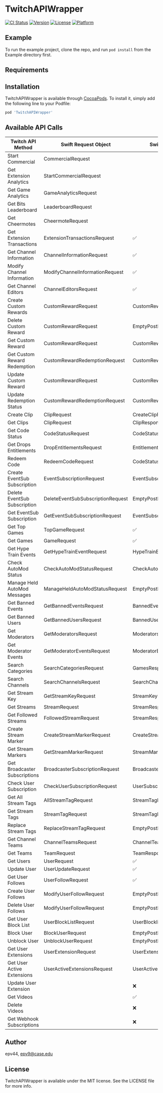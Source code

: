 # TwitchAPIWrapper

[![CI Status](https://img.shields.io/travis/epv44/TwitchAPIWrapper.svg?style=flat)](https://travis-ci.org/epv44/TwitchAPIWrapper)
[![Version](https://img.shields.io/cocoapods/v/TwitchAPIWrapper.svg?style=flat)](https://cocoapods.org/pods/TwitchAPIWrapper)
[![License](https://img.shields.io/cocoapods/l/TwitchAPIWrapper.svg?style=flat)](https://cocoapods.org/pods/TwitchAPIWrapper)
[![Platform](https://img.shields.io/cocoapods/p/TwitchAPIWrapper.svg?style=flat)](https://cocoapods.org/pods/TwitchAPIWrapper)

## Example

To run the example project, clone the repo, and run `pod install` from the Example directory first.

## Requirements

## Installation

TwitchAPIWrapper is available through [CocoaPods](https://cocoapods.org). To install
it, simply add the following line to your Podfile:

```ruby
pod 'TwitchAPIWrapper'
```

## Available API Calls

| Twitch API Method | Swift Request Object | Swift Result Object | Supported? |
| ------------- | ------------- | ------------- | :-------------: |
| Start Commercial | CommercialRequest | | ✅ |
| Get Extension Analytics | StartCommercialRequest | | ✅ |
| Get Game Analytics | GameAnalyticsRequest | | ✅ |
| Get Bits Leaderboard | LeaderboardRequest | | ✅ |
| Get Cheermotes | CheermoteRequest | | ✅ |
| Get Extension Transactions | ExtensionTransactionsRequest | ✅ |
| Get Channel Information | ChannelInformationRequest | ✅ |
| Modify Channel Information | ModifyChannelInformationRequest  | ✅ |
| Get Channel Editors | ChannelEditorsRequest | ✅ |
| Create Custom Rewards | CustomRewardRequest  | CustomRewardResponse| ✅ |
| Delete Custom Reward | CustomRewardRequest  | EmptyPostResponse | ✅ |
| Get Custom Reward | CustomRewardRequest | CustomRewardResponse | ✅ |
| Get Custom Reward Redemption | CustomRewardRedemptionRequest | CustomRewardResponse | ✅ |
| Update Custom Reward | CustomRewardRequest | CustomRewardResponse | ✅ |
| Update Redemption Status | CustomRewardRedemptionRequest | CustomRewardResponse | ✅ |
| Create Clip | ClipRequest | CreateClipResponse | ✅ |
| Get Clips | ClipRequest | ClipResponse | ✅ |
| Get Code Status | CodeStatusRequest | CodeStatusResponse | ✅ |
| Get Drops Entitlements | DropEntitlementsRequest | EntitlementResponse | ✅ |
| Redeem Code | RedeemCodeRequest | CodeStatusResponse | ✅ |
| Create EventSub Subscription | EventSubscriptionRequest |  EventSubscriptionResponse | ✅ |
| Delete EventSub Subscription | DeleteEventSubSubscriptionRequest | EmptyPostResponse | ✅ |
| Get EventSub Subscription | GetEventSubSubscriptionRequest | EventSubscriptionResponse | ✅ |
| Get Top Games | TopGameRequest | ✅ |
| Get Games | GameRequest | ✅ |
| Get Hype Train Events | GetHypeTrainEventRequest | HypeTrainEventResponse  | ✅ |
| Check AutoMod Status | CheckAutoModStatusRequest | CheckAutoModeStatusResponse  | ✅ |
| Manage Held AutoMod Messages | ManageHeldAutoModStatusRequest | EmptyPostResponse | ✅ |
| Get Banned Events | GetBannedEventsRequest | BannedEventsResponse  | ✅ |
| Get Banned Users | GetBannedUsersRequest | BannedUsersResponse | ✅ |
| Get Moderators | GetModeratorsRequest | ModeratorsResponse | ✅ |
| Get Moderator Events | GetModeratorEventsRequest | ModeratorEventsResponse | ✅ |
| Search Categories | SearchCategoriesRequest | GamesResponse | ✅ |
| Search Channels | SearchChannelsRequest | SearchChannelResponse | ✅ |
| Get Stream Key | GetStreamKeyRequest | StreamKeyResponse | ✅ |
| Get Streams | StreamRequest | StreamResponse | ✅ |
| Get Followed Streams | FollowedStreamRequest | StreamResponse | ✅ |
| Create Stream Marker | CreateStreamMarkerRequest | CreateStreamMarkerResponse | ✅ |
| Get Stream Markers | GetStreamMarkerRequest | StreamMarkerResponse | ✅ |
| Get Broadcaster Subscriptions | BroadcasterSubscriptionRequest | BroadcasterSubscriptionResponse  | ✅ |
| Check User Subscription | CheckUserSubscriptionRequest | UserSubscriptionResponse  | ✅ |
| Get All Stream Tags | AllStreamTagRequest | StreamTagResponse | ✅ |
| Get Stream Tags | StreamTagRequest | StreamTagResponse | ✅ |
| Replace Stream Tags | ReplaceStreamTagRequest | EmptyPostResponse | ✅ |
| Get Channel Teams | ChannelTeamsRequest | ChannelTeamResponse | ✅ |
| Get Teams | TeamRequest | TeamResponse  | ✅ |
| Get Users | UserRequest  | ✅ |
| Update User | UserUpdateRequest | ✅ |
| Get User Follows | UserFollowRequest  | ✅ |
| Create User Follows | ModifyUserFollowRequest | EmptyPostResponse | ✅ |
| Delete User Follows | ModifyUserFollowRequest | EmptyPostResponse | ✅ |
| Get User Block List | UserBlockListRequest | UserBlocklistResponse | ✅ |
| Block User | BlockUserRequest | EmptyPostRequest | ✅ |
| Unblock User | UnblockUserRequest | EmptyPostRequest | ✅ |
| Get User Extensions | UserExtensionRequest | UserExtensionResponse | ✅ |
| Get User Active Extensions | UserActiveExtensionsRequest | UserActiveExtensionResponse | ✅ |
| Update User Extension|  | ❌ |
| Get Videos |  | ✅ |
| Delete Videos |  | ❌ |
| Get Webhook Subscriptions | | ❌ |

## Author

epv44, epv9@case.edu

## License

TwitchAPIWrapper is available under the MIT license. See the LICENSE file for more info.
